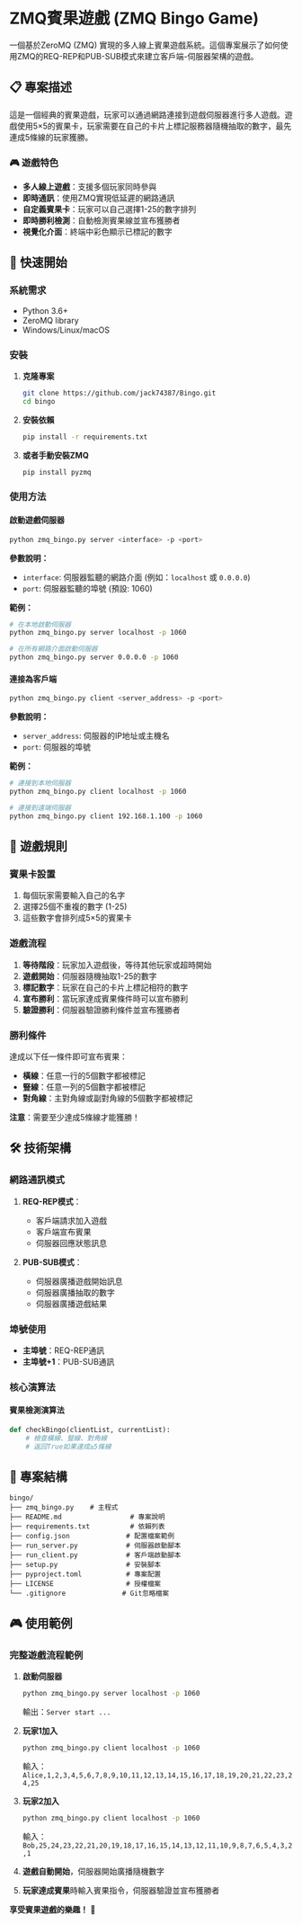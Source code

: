 # ZMQ賓果遊戲 (ZMQ Bingo Game)

一個基於ZeroMQ (ZMQ) 實現的多人線上賓果遊戲系統。這個專案展示了如何使用ZMQ的REQ-REP和PUB-SUB模式來建立客戶端-伺服器架構的遊戲。

## 📋 專案描述

這是一個經典的賓果遊戲，玩家可以通過網路連接到遊戲伺服器進行多人遊戲。遊戲使用5×5的賓果卡，玩家需要在自己的卡片上標記服務器隨機抽取的數字，最先連成5條線的玩家獲勝。

### 🎮 遊戲特色

- **多人線上遊戲**：支援多個玩家同時參與
- **即時通訊**：使用ZMQ實現低延遲的網路通訊
- **自定義賓果卡**：玩家可以自己選擇1-25的數字排列
- **即時勝利檢測**：自動檢測賓果線並宣布獲勝者
- **視覺化介面**：終端中彩色顯示已標記的數字

## 🚀 快速開始

### 系統需求

- Python 3.6+
- ZeroMQ library
- Windows/Linux/macOS

### 安裝

1. **克隆專案**
   ```bash
   git clone https://github.com/jack74387/Bingo.git
   cd bingo
   ```

2. **安裝依賴**
   ```bash
   pip install -r requirements.txt
   ```

3. **或者手動安裝ZMQ**
   ```bash
   pip install pyzmq
   ```

### 使用方法

#### 啟動遊戲伺服器

```bash
python zmq_bingo.py server <interface> -p <port>
```

**參數說明：**
- `interface`: 伺服器監聽的網路介面 (例如：`localhost` 或 `0.0.0.0`)
- `port`: 伺服器監聽的埠號 (預設: 1060)

**範例：**
```bash
# 在本地啟動伺服器
python zmq_bingo.py server localhost -p 1060

# 在所有網路介面啟動伺服器
python zmq_bingo.py server 0.0.0.0 -p 1060
```

#### 連接為客戶端

```bash
python zmq_bingo.py client <server_address> -p <port>
```

**參數說明：**
- `server_address`: 伺服器的IP地址或主機名
- `port`: 伺服器的埠號

**範例：**
```bash
# 連接到本地伺服器
python zmq_bingo.py client localhost -p 1060

# 連接到遠端伺服器
python zmq_bingo.py client 192.168.1.100 -p 1060
```

## 🎯 遊戲規則

### 賓果卡設置
1. 每個玩家需要輸入自己的名字
2. 選擇25個不重複的數字 (1-25)
3. 這些數字會排列成5×5的賓果卡

### 遊戲流程
1. **等待階段**：玩家加入遊戲後，等待其他玩家或超時開始
2. **遊戲開始**：伺服器隨機抽取1-25的數字
3. **標記數字**：玩家在自己的卡片上標記相符的數字
4. **宣布勝利**：當玩家達成賓果條件時可以宣布勝利
5. **驗證勝利**：伺服器驗證勝利條件並宣布獲勝者

### 勝利條件
達成以下任一條件即可宣布賓果：
- **橫線**：任意一行的5個數字都被標記
- **豎線**：任意一列的5個數字都被標記  
- **對角線**：主對角線或副對角線的5個數字都被標記

**注意**：需要至少達成5條線才能獲勝！

## 🛠️ 技術架構

### 網路通訊模式

1. **REQ-REP模式**：
   - 客戶端請求加入遊戲
   - 客戶端宣布賓果
   - 伺服器回應狀態訊息

2. **PUB-SUB模式**：
   - 伺服器廣播遊戲開始訊息
   - 伺服器廣播抽取的數字
   - 伺服器廣播遊戲結果

### 埠號使用
- **主埠號**：REQ-REP通訊
- **主埠號+1**：PUB-SUB通訊

### 核心演算法

#### 賓果檢測演算法
```python
def checkBingo(clientList, currentList):
    # 檢查橫線、豎線、對角線
    # 返回True如果達成≥5條線
```

## 📁 專案結構

```
bingo/
├── zmq_bingo.py    # 主程式
├── README.md                 # 專案說明
├── requirements.txt          # 依賴列表
├── config.json              # 配置檔案範例
├── run_server.py            # 伺服器啟動腳本
├── run_client.py            # 客戶端啟動腳本
├── setup.py                 # 安裝腳本
├── pyproject.toml           # 專案配置
├── LICENSE                  # 授權檔案
└── .gitignore              # Git忽略檔案
```

## 🎮 使用範例

### 完整遊戲流程範例

1. **啟動伺服器**
   ```bash
   python zmq_bingo.py server localhost -p 1060
   ```
   輸出：`Server start ...`

2. **玩家1加入**
   ```bash
   python zmq_bingo.py client localhost -p 1060
   ```
   輸入：`Alice,1,2,3,4,5,6,7,8,9,10,11,12,13,14,15,16,17,18,19,20,21,22,23,24,25`

3. **玩家2加入**
   ```bash
   python zmq_bingo.py client localhost -p 1060
   ```
   輸入：`Bob,25,24,23,22,21,20,19,18,17,16,15,14,13,12,11,10,9,8,7,6,5,4,3,2,1`

4. **遊戲自動開始**，伺服器開始廣播隨機數字

5. **玩家達成賓果**時輸入賓果指令，伺服器驗證並宣布獲勝者

**享受賓果遊戲的樂趣！** 🎉